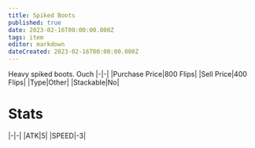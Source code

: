 ```yaml
---
title: Spiked Boots
published: true
date: 2023-02-16T00:00:00.000Z
tags: item
editor: markdown
dateCreated: 2023-02-16T00:00:00.000Z
---
```


Heavy spiked boots. Ouch
|-|-|
|Purchase Price|800 Flips|
|Sell Price|400 Flips|
|Type|Other|
|Stackable|No|

# Stats
|-|-|
|ATK|5|
|SPEED|-3|
